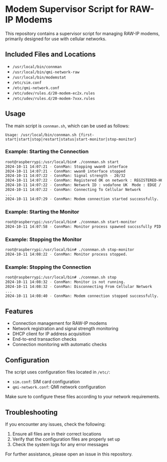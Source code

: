 # Modem Supervisor Script for RAW-IP Modems

This repository contains a supervisor script for managing RAW-IP modems, primarily designed for use with cellular networks.

## Included Files and Locations

- `/usr/local/bin/connman`
- `/usr/local/bin/qmi-network-raw`
- `/usr/local/bin/modemstat`
- `/etc/sim.conf`
- `/etc/qmi-network.conf`
- `/etc/udev/rules.d/20-modem-ec2x.rules`
- `/etc/udev/rules.d/20-modem-7xxx.rules`

## Usage

The main script is `connman.sh`, which can be used as follows:

```
Usage: /usr/local/bin/connman.sh {first-start|start|stop|restart|status|start-monitor|stop-monitor}
```

### Example: Starting the Connection

```bash
root@raspberrypi:/usr/local/bin# ./connman.sh start
2024-10-11 14:07:21 - ConnMan: Stopping wwan0 interface
2024-10-11 14:07:21 - ConnMan: wwan0 interface stopped
2024-10-11 14:07:22 - ConnMan: Signal strength - 20/32
2024-10-11 14:07:22 - ConnMan: Registered OK on network : REGISTERED-HOME
2024-10-11 14:07:22 - ConnMan: Network ID : vodafone UK  Mode : EDGE / GSM 900
2024-10-11 14:07:22 - ConnMan: Connecting To Cellular Network
...
2024-10-11 14:07:29 - ConnMan: Modem connection started successfully.
```

### Example: Starting the Monitor

```bash
root@raspberrypi:/usr/local/bin# ./connman.sh start-monitor
2024-10-11 14:07:58 - ConnMan: Monitor process spawned succssfully PID 16541
```

### Example: Stopping the Monitor

```bash
root@raspberrypi:/usr/local/bin# ./connman.sh stop-monitor
2024-10-11 14:08:22 - ConnMan: Monitor process stopped.
```

### Example: Stopping the Connection

```bash
root@raspberrypi:/usr/local/bin# ./connman.sh stop
2024-10-11 14:08:32 - ConnMan: Monitor is not running.
2024-10-11 14:08:32 - ConnMan: Disconnecting From Cellular Network
...
2024-10-11 14:08:40 - ConnMan: Modem connection stopped successfully.
```

## Features

- Connection management for RAW-IP modems
- Network registration and signal strength monitoring
- DHCP client for IP address acquisition
- End-to-end transaction checks
- Connection monitoring with automatic checks

## Configuration

The script uses configuration files located in `/etc/`:

- `sim.conf`: SIM card configuration
- `qmi-network.conf`: QMI network configuration

Make sure to configure these files according to your network requirements.

## Troubleshooting

If you encounter any issues, check the following:

1. Ensure all files are in their correct locations
2. Verify that the configuration files are properly set up
3. Check the system logs for any error messages

For further assistance, please open an issue in this repository.

